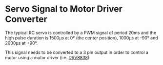 # Servo Signal to Motor Driver Converter

The typical RC servo is controlled by a PWM signal of period 20ms
 and the high pulse duration is 1500&micro;s at 0&deg; (the center position),
 1000&micro;s at -90&deg; and 2000&micro;s at +90&deg;.

This signal needs to be converted to a 3 pin output in order to control
 a motor using a motor driver (i.e. [DRV8838](https://www.pololu.com/product/2290))
